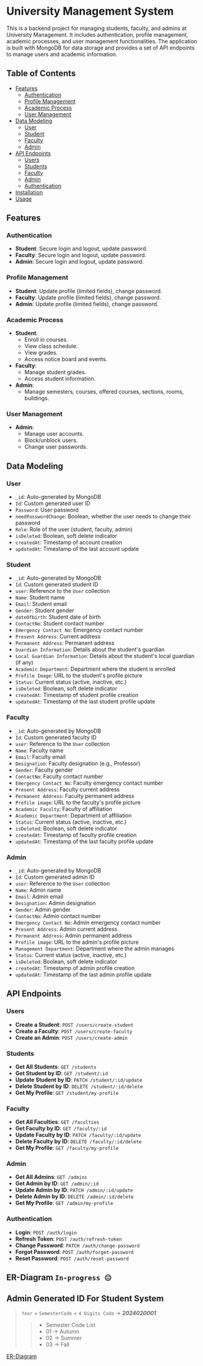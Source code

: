 # University Management System

This is a backend project for managing students, faculty, and admins at University Management. It includes authentication, profile management, academic processes, and user management functionalities. The application is built with MongoDB for data storage and provides a set of API endpoints to manage users and academic information.

## Table of Contents

- [Features](#features)
  - [Authentication](#authentication)
  - [Profile Management](#profile-management)
  - [Academic Process](#academic-process)
  - [User Management](#user-management)
- [Data Modeling](#data-modeling)
  - [User](#user)
  - [Student](#student)
  - [Faculty](#faculty)
  - [Admin](#admin)
- [API Endpoints](#api-endpoints)
  - [Users](#users)
  - [Students](#students)
  - [Faculty](#faculty)
  - [Admin](#admin)
  - [Authentication](#authentication)
- [Installation](#installation)
- [Usage](#usage)

## Features

### Authentication

- **Student**: Secure login and logout, update password.
- **Faculty**: Secure login and logout, update password.
- **Admin**: Secure login and logout, update password.

### Profile Management

- **Student**: Update profile (limited fields), change password.
- **Faculty**: Update profile (limited fields), change password.
- **Admin**: Update profile (limited fields), change password.

### Academic Process

- **Student**:
  - Enroll in courses.
  - View class schedule.
  - View grades.
  - Access notice board and events.
- **Faculty**:
  - Manage student grades.
  - Access student information.
- **Admin**:
  - Manage semesters, courses, offered courses, sections, rooms, buildings.

### User Management

- **Admin**:
  - Manage user accounts.
  - Block/unblock users.
  - Change user passwords.

## Data Modeling

### User

- `_id`: Auto-generated by MongoDB
- `Id`: Custom generated user ID
- `Password`: User password
- `needPasswordChange`: Boolean, whether the user needs to change their password
- `Role`: Role of the user (student, faculty, admin)
- `isDeleted`: Boolean, soft delete indicator
- `createdAt`: Timestamp of account creation
- `updatedAt`: Timestamp of the last account update

### Student

- `_id`: Auto-generated by MongoDB
- `Id`: Custom generated student ID
- `user`: Reference to the `User` collection
- `Name`: Student name
- `Email`: Student email
- `Gender`: Student gender
- `dateOfbirth`: Student date of birth
- `ContactNo`: Student contact number
- `Emergency Contact No`: Emergency contact number
- `Present Address`: Current address
- `Permanent Address`: Permanent address
- `Guardian Information`: Details about the student's guardian
- `Local Guardian Information`: Details about the student's local guardian (if any)
- `Academic Department`: Department where the student is enrolled
- `Profile Image`: URL to the student's profile picture
- `Status`: Current status (active, inactive, etc.)
- `isDeleted`: Boolean, soft delete indicator
- `createdAt`: Timestamp of student profile creation
- `updatedAt`: Timestamp of the last student profile update

### Faculty

- `_id`: Auto-generated by MongoDB
- `Id`: Custom generated faculty ID
- `user`: Reference to the `User` collection
- `Name`: Faculty name
- `Email`: Faculty email
- `Designation`: Faculty designation (e.g., Professor)
- `Gender`: Faculty gender
- `ContactNo`: Faculty contact number
- `Emergency Contact No`: Faculty emergency contact number
- `Present Address`: Faculty current address
- `Permanent Address`: Faculty permanent address
- `Profile image`: URL to the faculty's profile picture
- `Academic Faculty`: Faculty of affiliation
- `Academic Department`: Department of affiliation
- `Status`: Current status (active, inactive, etc.)
- `isDeleted`: Boolean, soft delete indicator
- `createdAt`: Timestamp of faculty profile creation
- `updatedAt`: Timestamp of the last faculty profile update

### Admin

- `_id`: Auto-generated by MongoDB
- `Id`: Custom generated admin ID
- `user`: Reference to the `User` collection
- `Name`: Admin name
- `Email`: Admin email
- `Designation`: Admin designation
- `Gender`: Admin gender
- `ContactNo`: Admin contact number
- `Emergency Contact No`: Admin emergency contact number
- `Present Address`: Admin current address
- `Permanent Address`: Admin permanent address
- `Profile image`: URL to the admin's profile picture
- `Management Department`: Department where the admin manages
- `Status`: Current status (active, inactive, etc.)
- `isDeleted`: Boolean, soft delete indicator
- `createdAt`: Timestamp of admin profile creation
- `updatedAt`: Timestamp of the last admin profile update

## API Endpoints

### Users

- **Create a Student**: `POST /users/create-student`
- **Create a Faculty**: `POST /users/create-faculty`
- **Create an Admin**: `POST /users/create-admin`

### Students

- **Get All Students**: `GET /students`
- **Get Student by ID**: `GET /student/:id`
- **Update Student by ID**: `PATCH /student/:id/update`
- **Delete Student by ID**: `DELETE /student/:id/delete`
- **Get My Profile**: `GET /student/my-profile`

### Faculty

- **Get All Faculties**: `GET /faculties`
- **Get Faculty by ID**: `GET /faculty/:id`
- **Update Faculty by ID**: `PATCH /faculty/:id/update`
- **Delete Faculty by ID**: `DELETE /faculty/:id/delete`
- **Get My Profile**: `GET /faculty/my-profile`

### Admin

- **Get All Admins**: `GET /admins`
- **Get Admin by ID**: `GET /admin/:id`
- **Update Admin by ID**: `PATCH /admin/:id/update`
- **Delete Admin by ID**: `DELETE /admin/:id/delete`
- **Get My Profile**: `GET /admin/my-profile`

### Authentication

- **Login**: `POST /auth/login`
- **Refresh Token**: `POST /auth/refresh-token`
- **Change Password**: `PATCH /auth/change-password`
- **Forgot Password**: `POST /auth/forget-password`
- **Reset Password**: `POST /auth/reset-password`

## ER-Diagram `In-progress 😑`

## Admin Generated ID For Student System

> `Year` + `SemesterCode` + `4 Digits Code` → _**2024020001**_
>
> > - Semester Code List
> > - 01 → Autumn
> > - 02 → Summer
> > - 03 → Fall

[ER-Diagram](https://lucid.app/lucidchart/7627270e-2309-4ac6-9d49-6f50b194f8e6/edit?invitationId=inv_599915a0-d5f5-433a-839c-5d83f852728b)
